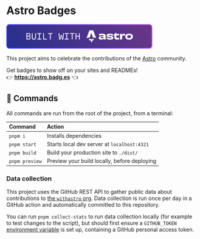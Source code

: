 # Astro Badges

[![Built with Astro](./public/v2/built-with-astro/small.svg)](https://astro.build)

This project aims to celebrate the contributions of the [Astro](https://astro.build/) community.

Get badges to show off on your sites and READMEs!  
👉 **<https://astro.badg.es>** 👈

## 🧞 Commands

All commands are run from the root of the project, from a terminal:

| Command        | Action                                       |
| :------------- | :------------------------------------------- |
| `pnpm i`       | Installs dependencies                        |
| `pnpm start`   | Starts local dev server at `localhost:4321`  |
| `pnpm build`   | Build your production site to `./dist/`      |
| `pnpm preview` | Preview your build locally, before deploying |

### Data collection

This project uses the GitHub REST API to gather public data about contributions to [the `withastro` org](https://github.com/withastro/). Data collection is run once per day in a GitHub action and automatically committed to this repository.

You can run `pnpm collect-stats` to run data collection locally (for example to test changes to the script), but should first ensure a `GITHUB_TOKEN` [environment variable](https://docs.astro.build/en/guides/environment-variables/) is set up, containing a GitHub personal access token.
